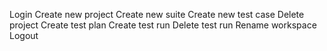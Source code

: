 Login
Create new project
Create new suite
Create new test case
Delete project
Create test plan
Create test run
Delete test run
Rename workspace
Logout